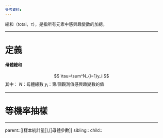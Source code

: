 ```yaml
---
參考資料:
---
```

總和（total，$\tau$），是指所有元素中感興趣變數的加總。
- - -
# 定義
#### 母體總和
$$
\tau=\sum^N_{i=1}y_i
$$
其中：
$N$：母體總數
$y_i$：第$i$個觀測值感興趣變數的值
- - -
# 等機率抽樣
- - -
parent::[[樣本統計量]],[[母體參數]]
sibling::
child::